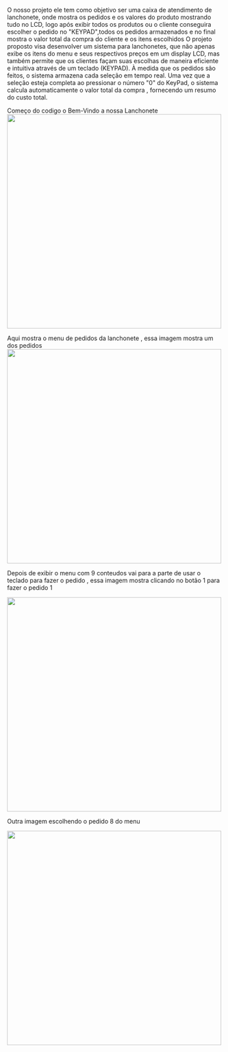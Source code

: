O nosso projeto ele tem como objetivo ser uma caixa de atendimento de lanchonete, onde mostra os pedidos e os valores do produto mostrando tudo no LCD, logo após exibir todos os produtos ou o cliente conseguira escolher o pedido no "KEYPAD",todos os pedidos armazenados e no final mostra o valor total da compra do cliente e os itens escolhidos
O projeto proposto visa desenvolver um sistema para lanchonetes, que não apenas exibe os itens do menu e seus respectivos preços em um display LCD, mas também permite que os clientes façam suas escolhas de maneira eficiente e intuitiva através de um teclado (KEYPAD). À medida que os pedidos são feitos, o sistema armazena cada seleção em tempo real. Uma vez que a seleção esteja completa ao pressionar o número "0" do KeyPad, o sistema calcula automaticamente o valor total da compra , fornecendo um resumo do custo total.

Começo do codigo o Bem-Vindo a nossa Lanchonete
<image src = "1_AS.png" height="500">

Aqui mostra o menu de pedidos da lanchonete , essa imagem mostra um dos pedidos 
<image src = "2_AS.png" height="500">

Depois de exibir o menu com 9 conteudos vai para a parte de usar o teclado para fazer o pedido , essa imagem mostra clicando no botão 1 para fazer o pedido 1

<image src = "3_AS.png" height="500">

Outra imagem escolhendo o pedido 8 do menu 

<image src = "4_AS.png" height="500">
